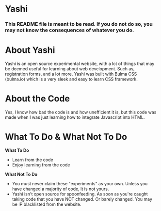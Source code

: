 # Yashi
### This README file is meant to be read. If you do not do so, you may not know the consequences of whatever you do.

# About Yashi
Yashi is an open source experimental website, with a lot of things that may be deemed useful for learning about web development. Such as, registration forms, and a lot more. Yashi was built with Bulma CSS (bulma.io) which is a very sleek and easy to learn CSS framework.

# About the Code
Yes, I know how bad the code is and how unefficient it is, but this code was made when I was just learning how to integrate Javascript into HTML.

# What To Do & What Not To Do

**What To Do**
- Learn from the code
- Enjoy learning from the code


**What Not To Do**
- You must never claim these "experiments" as your own. Unless you have changed a majority of code, It is not yours.
- Yashi isn't open source for spoonfeeding. As soon as you're caught taking code that you have NOT changed. Or barely changed. You may be IP blacklisted from the website.
